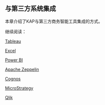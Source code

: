 ## 与第三方系统集成

本章介绍了KAP与第三方商务智能工具集成的方式。

继续阅读：

[Tableau](tableau_10.cn.md)

[Excel ](excel_2016.cn.md)

[Power BI](powerbi.cn.md)

[Apache Zeppelin](zeppelin.cn.md)

[Cognos](cognos.cn.md)

[MicroStrategy](microstrategy_10_4.cn.md)

[Qlik](qlik.cn.md)

